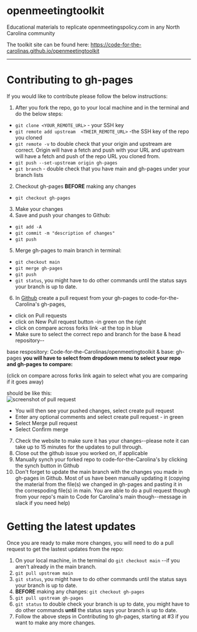 # openmeetingtoolkit
Educational materials to replicate openmeetingspolicy.com in any North Carolina community

The toolkit site can be found here: https://code-for-the-carolinas.github.io/openmeetingtoolkit


---

# Contributing to gh-pages
If you would like to contribute please follow the below instructions:
1. After you fork the repo, go to your local machine and in the terminal and do the below steps:
  - `git clone <YOUR_REMOTE_URL>` - your SSH key
  - `git remote add upstream  <THEIR_REMOTE_URL>` -the SSH key of the repo you cloned
  - `git remote -v` to double check that your origin and upstream are correct. Origin will have a fetch and push with your URL and upstream will have a fetch and push of the repo URL you cloned from.
  - `git push --set-upstream origin gh-pages`
  - `git branch` - double check that you have main and gh-pages under your branch lists
2. Checkout gh-pages **BEFORE** making any changes
  - `git checkout gh-pages`
3. Make your changes 
4. Save and push your changes to Github:
  - `git add -A`
  - `git commit -m "description of changes"`
  - `git push`
5. Merge gh-pages to main branch in terminal:
  - `git checkout main`
  - `git merge gh-pages`
  - `git push`
  - `git status`, you might have to do other commands until the status says your branch is up to date. 
  
6. In [Github](https://github.com/Code-for-the-Carolinas/openmeetingtoolkit) create a pull request from your gh-pages to code-for-the-Carolina's gh-pages, 
  - click on Pull requests
  - click on New Pull request button -in green on the right
  - click on compare across forks link -at the top in blue
  - Make sure to select the correct repo and branch for the base & head repository--
  
  base respository: Code-for-the-Carolinas/openmeetingtoolkit & base: gh-pages 
  **you will have to select from dropdown menu to select your repo and gh-pages to compare:**
  
  (click on compare across forks link again to select what you are comparing if it goes away)
  
  should be like this:  
  ![screenshot of pull request](https://user-images.githubusercontent.com/97912154/188233686-b6512fab-a3ac-4406-92fe-68bee1bdcac5.jpg)
  - You will then see your pushed changes, select create pull request
  - Enter any optional comments and select create pull request - in green 
  - Select Merge pull request 
  - Select Confirm merge
7. Check the website to make sure it has your changes--please note it can take up to 15 minutes for the updates to pull through. 
8. Close out the github issue you worked on, if applicable 
9. Manually synch your forked repo to code-for-the-Carolina's by clicking the synch button in Github
10. Don't forget to update the main branch with the changes you made in gh-pages in Github. Most of us have been manually updating it (copying the material from the file(s) we changed in gh-pages and pasting it in the correspoding file(s) in main. You are able to do a pull request though from your repo's main to Code for Carolina's main though--message in slack if you need help)

# Getting the latest updates
Once you are ready to make more changes, you will need to do a pull request to get the lastest updates from the repo:
1. On your local machine, in the terminal do `git checkout main` --if you aren't already in the main branch. 
2. `git pull upstream main`
3. `git status`, you might have to do other commands until the status says your branch is up to date. 
4. **BEFORE** making any changes: `git checkout gh-pages`
5. `git pull upstream gh-pages`
6. `git status` to double check your branch is up to date, you might have to do other commands **until** the status says your branch is up to date. 
7. Follow the above steps in Contributing to gh-pages, starting at #3 if you want to make any more changes. 

